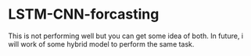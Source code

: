 # LSTM-CNN-forcasting
This is not performing well but you can get some idea of both. In future, i will work of some hybrid model to perform the same task.
